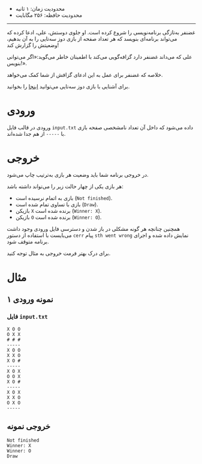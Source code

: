[_metadata_:id]:- "qazanfars-sufferings"
[_metadata_:title]:- "مصائب غضنفر"
[_metadata_:level]:- "hard"
[_metadata_:author]:- "علیرضا خادم دقیق"
[_metadata_:series]:- "io-stream-and-exception-handling"

+ محدودیت زمان: ۱ ثانیه
+ محدودیت حافظه: ۲۵۶ مگابایت

----------

غضنفر به‌تازگی برنامه‌نویسی را شروع کرده است. او جلوی دوستش، علی، ادعا کرده که می‌تواند برنامه‌ای بنویسد که هر تعداد صفحه از بازی دوز سه‌تایی را به آن بدهیم، وضعیتش را گزارش کند!

علی که می‌داند غضنفر دارد گزافه‌گویی می‌کند با اطمینان خاطر می‌گوید:«اگر می‌توانی بنویس!».

خلاصه که غضنفر برای عمل به این ادعای گزافش از شما کمک می‌خواهد.

برای آشنایی با بازی دوز سه‌تایی می‌توانید [اینجا](https://fa.wikipedia.org/wiki/%D8%AF%D9%88%D8%B2_%D8%B3%D9%87_%D8%AA%D8%A7%DB%8C%DB%8C) را بخوانید.

# ورودی

ورودی در قالب فایل `input.txt` داده می‌شود که داخل آن تعداد نامشخصی صفحه بازی با `-----` از هم جدا شده‌اند.


# خروجی

در خروجی برنامه شما باید وضعیت هر بازی به‌ترتیب چاپ می‌شود.

هر بازی یکی از چهار حالت زیر را می‌تواند داشته باشد:

+ بازی به اتمام نرسیده است (`Not finished`).
+ بازی با تساوی تمام شده است (`Draw`).
+ بازیکن `X` برنده شده است (`Winner: X`).
+ بازیکن `O` برنده شده است (`Winner: O`).

همچنین چنانچه هر گونه مشکلی در باز شدن و دسترسی فایل ورودی وجود داشت می‌بایست با استفاده از دستور `cerr` پیام `sth went wrong` نمایش داده شده و اجرای برنامه متوقف شود.

برای درک بهتر فرمت خروجی به مثال توجه کنید.

# مثال

## نمونه ورودی ۱

### فایل `input.txt`
```
X O O
O X X
# # #
-----
X O O 
X X O
X O #
-----
X O X
O O X
X O #
-----
X O X
X X O
O X O
-----
```


## خروجی نمونه
```
Not finished
Winner: X
Winner: O
Draw
```

